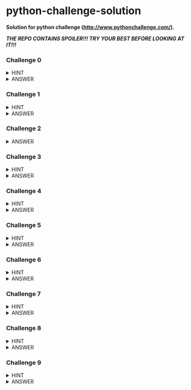 # python-challenge-solution
**Solution for python challenge (http://www.pythonchallenge.com/).**

***THE REPO CONTAINS SPOILER!!! TRY YOUR BEST BEFORE LOOKING AT IT!!!***


### Challenge 0
<details><summary>HINT</summary>
<p>

Is there something weird with the written format of `238`?

</p>
</details>

<details><summary>ANSWER</summary>
<p>

Substitute number in the url with number `274877906944`

</p>
</details>


### Challenge 1
<details><summary>HINT</summary>
<p>

What about writing down the alphabet?

</p>
</details>

<details><summary>ANSWER</summary>
<p>

Substitute `map` in the url with decoded string `ocr`

</p>
</details>


### Challenge 2
<details><summary>ANSWER</summary>
<p>

Substitute `ocr` in the url with string `equality` hidden in messy string

</p>
</details>


### Challenge 3
<details><summary>HINT</summary>
<p>

What does the image mean? Three taller candles on each side?

</p>
</details>

<details><summary>ANSWER</summary>
<p>

Substitute `equality.html` in the url with string `linkedlist.php` hidden in messy string

</p>
</details>


### Challenge 4
<details><summary>HINT</summary>
<p>

1. Click on the image.
2. What about using packages to visit seemingly endless list of web pages.

</p>
</details>

<details><summary>ANSWER</summary>
<p>

Use `urllib` to visit list of linked web pages. 
Finally substitute `linkedlist.php` in the url with string `peak.html`

</p>
</details>


### Challenge 5
<details><summary>HINT</summary>
<p>

1. See web page source
2. What does `banner` mean?

</p>
</details>

<details><summary>ANSWER</summary>
<p>

Use `pickle` to unpickle binary in `banner.p`, and print the content out. 
Finally substitute `peak` in the url with string `channel`

</p>
</details>


### Challenge 6
<details><summary>HINT</summary>
<p>

1. Where does the zip file lie?
2. Same trick with linked list.
3. What does `comment` mean?

</p>
</details>

<details><summary>ANSWER</summary>
<p>

Use `zipfile` to get comments in `channel.zip`, and print the content out. 
Finally substitute `channel` in the url with string `oxygen`

</p>
</details>


### Challenge 7
<details><summary>HINT</summary>
<p>

How to read the data embedded in the png?

</p>
</details>

<details><summary>ANSWER</summary>
<p>

Use `PIL` to get data embedded in `oxygen.png`, and print the content out. 
Finally substitute `oxygen` in the url with string `integrity`

</p>
</details>


### Challenge 8
<details><summary>HINT</summary>
<p>

How to decode the mysterious numbers in page source?

</p>
</details>

<details><summary>ANSWER</summary>
<p>

Use `bz2` to decompress data. 
Input username: `huge`, password: `file`.

</p>
</details>


### Challenge 9
<details><summary>HINT</summary>
<p>

What does `connect the dots` mean?

</p>
</details>

<details><summary>ANSWER</summary>
<p>

Use `PIL` to connect dots. 
Replace `good` with `bull`.

</p>
</details>
